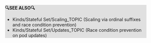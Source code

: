 <div style="margin:2em; background-color: #e0e0e0;">

<strong>🔍SEE ALSO🔍</strong>

 * Kinds/Stateful Set/Scaling_TOPIC (Scaling via ordinal suffixes and race condition prevention)
 * Kinds/Stateful Set/Updates_TOPIC (Race condition prevention on pod updates)

</div>

